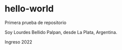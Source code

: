 # hello-world
Primera prueba de repositorio

Soy Lourdes Bellido Palpan, desde La Plata, Argentina.

Ingreso 2022
